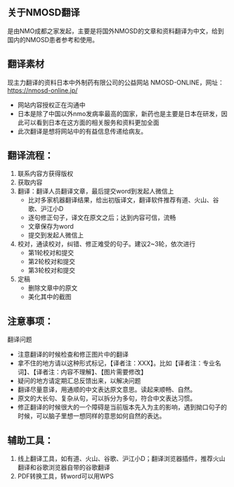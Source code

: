 ## 关于NMOSD翻译
是由NMO成都之家发起，主要是将国外NMOSD的文章和资料翻译为中文，给到国内的NMOSD患者参考和使用。

## 翻译素材
现主力翻译的资料日本中外制药有限公司的公益网站 NMOSD-ONLINE，网址：https://nmosd-online.jp/
- 网站内容授权正在沟通中
- 日本是除了中国以外nmo发病率最高的国家，新药也是主要是日本在研发，因此可以看到日本在这方面的相关服务和资料更加全面
- 此次翻译是想将网站中的有益信息传递给病友。

## 翻译流程：

1. 联系内容方获得版权
2. 获取内容
3. 翻译：翻译人员翻译文章，最后提交word到发起人微信上
    - 比对多家机器翻译结果，给出初版译文，翻译软件推荐有道、火山、谷歌、沪江小D
    - 逐句修正句子，译文在原文之后；达到内容可信，流畅
    - 文章保存为word
    - 提交到发起人微信上
4. 校对，通读校对，纠错、修正难受的句子。建议2~3轮，依次进行
    - 第1轮校对和提交
    - 第2轮校对和提交
    - 第3轮校对和提交
5. 定稿
    - 删除文章中的原文
    - 美化其中的截图 


## 注意事项：

翻译问题
- 注意翻译的时候检查和修正图片中的翻译
- 拿不住的地方请以这种形式标记，【译者注：XXX】。比如【译者注：专业名词】、【译者注：内容不理解】、【图片需要修改】
- 疑问的地方请定期汇总反馈出来，以解决问题
- 翻译尽量意译，用通顺的中文表达原文意思。读起来顺畅、自然。
- 原文的大长句、复杂从句，可以拆分为多句，符合中文表达习惯。
- 修正翻译的时候很大的一个障碍是当前版本先入为主的影响，遇到拗口句子的时候，可以脑子里想一想同样的意思如何自然的表达。


## 辅助工具：

1. 线上翻译工具，如有道、火山、谷歌、沪江小D；翻译浏览器插件，推荐火山翻译和谷歌浏览器自带的谷歌翻译
2. PDF转换工具，转word可以用WPS
 
